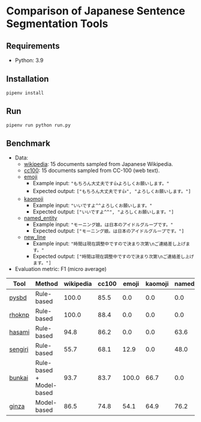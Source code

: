 # Comparison of Japanese Sentence Segmentation Tools

## Requirements

- Python: 3.9

## Installation

```shell
pipenv install
```

## Run

```shell
pipenv run python run.py
```

## Benchmark

- Data:
  - [wikipedia](./data/wikipedia.jsonl): 15 documents sampled from Japanese Wikipedia.
  - [cc100](./data/cc100.jsonl): 15 documents sampled from CC-100 (web text).
  - [emoji](./data/emoji.jsonl)
    - Example input: `"もちろん大丈夫です👍よろしくお願いします。"`
    - Expected output: `["もちろん大丈夫です👍", "よろしくお願いします。"]`
  - [kaomoji](./data/kaomoji.jsonl)
    - Example input: `"いいですよ^^よろしくお願いします。"`
    - Expected output: `["いいですよ^^", "よろしくお願いします。"]`
  - [named_entity](./data/named_entity.jsonl)
    - Example input: `"モーニング娘。は日本のアイドルグループです。"`
    - Expected output: `["モーニング娘。は日本のアイドルグループです。"]`
  - [new_line](./data/new_line.jsonl)
    - Example input: `"時間は現在調整中ですので決まり次第\nご連絡差し上げます。"`
    - Expected output: `["時間は現在調整中ですので決まり次第\nご連絡差し上げます。"]`
- Evaluation metric: F1 (micro average)

| Tool                                                 | Method                   | wikipedia | cc100   | emoji | kaomoji | named_entity | new_line |
|------------------------------------------------------|--------------------------|-----------|---------|-------|---------|--------------|----------|
| [pysbd](https://github.com/nipunsadvilkar/pySBD)     | Rule-based               | 100.0     | 85.5    | 0.0   | 0.0     | 0.0          | 44.4     |
| [rhoknp](https://github.com/ku-nlp/rhoknp)           | Rule-based               | 100.0     | 88.4    | 0.0   | 0.0     | 0.0          | 44.4     |
| [hasami](https://github.com/mkartawijaya/hasami)     | Rule-based               | 94.8      | 86.2    | 0.0   | 0.0     | 63.6         | 44.4     |
| [sengiri](https://github.com/ikegami-yukino/sengiri) | Rule-based               | 55.7      | 68.1    | 12.9  | 0.0     | 48.0         | 44.4     |
| [bunkai](https://github.com/megagonlabs/bunkai)      | Rule-based + Model-based | 93.7      | 83.7    | 100.0 | 66.7    | 0.0          | 81.8     |
| [ginza](https://github.com/megagonlabs/ginza)        | Model-based              | 86.5      | 74.8    | 54.1  | 64.9    | 76.2         | 81.8     |
